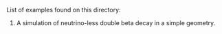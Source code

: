 
List of examples found on this directory:

1. A simulation of neutrino-less double beta decay in a simple geometry.
